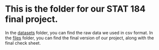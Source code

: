# This is the folder for our STAT 184 final project.

In the [datasets](https://github.com/dfr5407/STAT184/tree/main/FinalProject/datasets) folder, you can find the raw data we used in csv format. In the [files](https://github.com/dfr5407/STAT184/tree/main/FinalProject/files) folder, you can find the final version of our project, along with the final check sheet.
